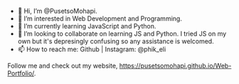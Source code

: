 - 👋 Hi, I’m @PusetsoMohapi.
- 👀 I’m interested in Web Development and Programming.
- 🌱 I’m currently learning JavaScript and Python.
- 💞️ I’m looking to collaborate on learning JS and Python. I tried JS on my own but it's depresingly confusing so any assistance is welcomed.
- 📫 How to reach me: Github | Instagram: @phik_eli

Follow me and check out my website, https://pusetsomohapi.github.io/Web-Portfolio/.
